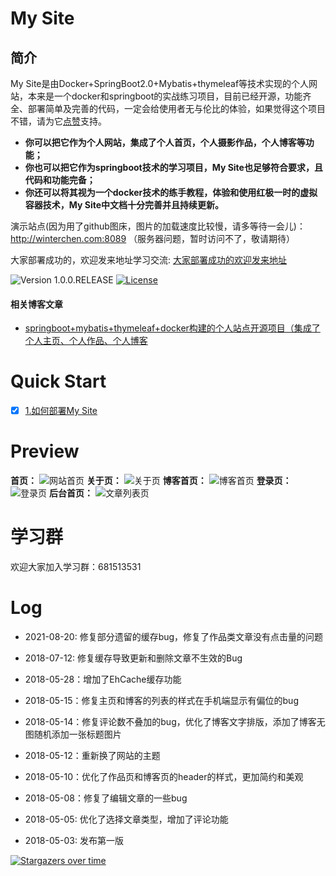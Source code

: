 # My Site



## 简介
My Site是由Docker+SpringBoot2.0+Mybatis+thymeleaf等技术实现的个人网站，本来是一个docker和springboot的实战练习项目，目前已经开源，功能齐全、部署简单及完善的代码，一定会给使用者无与伦比的体验，如果觉得这个项目不错，请为它[点赞](https://github.com/WinterChenS/my-site)支持。

- **你可以把它作为个人网站，集成了个人首页，个人摄影作品，个人博客等功能；**
- **你也可以把它作为springboot技术的学习项目，My Site也足够符合要求，且代码和功能完备；**
- **你还可以将其视为一个docker技术的练手教程，体验和使用红极一时的虚拟容器技术，My Site中文档十分完善并且持续更新。**

演示站点(因为用了github图床，图片的加载速度比较慢，请多等待一会儿)：http://winterchen.com:8089  （服务器问题，暂时访问不了，敬请期待）

大家部署成功的，欢迎发来地址学习交流: [大家部署成功的欢迎发来地址](https://github.com/WinterChenS/my-site/issues/1)

![Version 1.0.0.RELEASE](https://img.shields.io/badge/version-1.0.0-yellow.svg)
[![License](https://img.shields.io/badge/license-apache-blue.svg)](https://github.com/ZHENFENG13/My-Blog/blob/master/LICENSE)





#### 相关博客文章

- [springboot+mybatis+thymeleaf+docker构建的个人站点开源项目（集成了个人主页、个人作品、个人博客](https://blog.csdn.net/winter_chen001/article/details/80266339)

# Quick Start

- [x]  [1.如何部署My Site](https://github.com/WinterChenS/my-site/wiki/%E5%A6%82%E4%BD%95%E9%83%A8%E7%BD%B2My-Site)

# Preview

**首页：**
![网站首页](http://img.winterchen.com/WX20180512-181947@2x.png)
**关于页：**
![关于页](http://img.winterchen.com/eqqeqqe.png)
**博客首页：**
![博客首页](http://img.winterchen.com/WX20180512-182057@2x.png)
**登录页：**
![登录页](http://img.winterchen.com/tqad8k3tisi01qjtrv47k5nso4.png)
**后台首页：**
![文章列表页](http://img.winterchen.com/eqeqeqeqe.png)

# 学习群
欢迎大家加入学习群：681513531

# Log
- 2021-08-20: 修复部分遗留的缓存bug，修复了作品类文章没有点击量的问题

- 2018-07-12: 修复缓存导致更新和删除文章不生效的Bug

- 2018-05-28：增加了EhCache缓存功能

- 2018-05-15：修复主页和博客的列表的样式在手机端显示有偏位的bug

- 2018-05-14：修复评论数不叠加的bug，优化了博客文字排版，添加了博客无图随机添加一张标题图片

- 2018-05-12：重新换了网站的主题

- 2018-05-10：优化了作品页和博客页的header的样式，更加简约和美观

- 2018-05-08：修复了编辑文章的一些bug

- 2018-05-05: 优化了选择文章类型，增加了评论功能

- 2018-05-03: 发布第一版


[![Stargazers over time](https://starchart.cc/WinterChenS/my-site.svg)](https://starchart.cc/WinterChenS/my-site)
